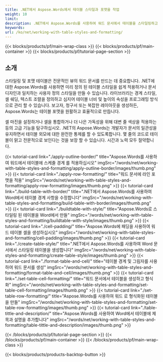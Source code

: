 ```yaml
---
title: .NET에서 Aspose.Words에서 테이블 스타일과 포맷을 작업
weight: 10
limit:
description: .NET에서 Aspose.Words를 사용하여 워드 문서에서 테이블을 스타일링하고 포맷하는 방법을 배우십시오. 테이블 스타일, 경계, 그림자 및 조화를 어렵지 않게 사용자 정의하십시오.
keywords:
url: /ko/net/working-with-table-styles-and-formatting/
---
```

{{< blocks/products/pf/main-wrap-class >}}
{{< blocks/products/pf/main-container >}}
{{< blocks/products/pf/tutorial-page-section >}}

## 소개
 
스타일링 및 포맷 테이블은 전문적인 뷰의 워드 문서를 만드는 데 중요합니다. .NET에 대한 Aspose.Words를 사용하면 미리 정의 된 테이블 스타일을 쉽게 적용하거나 문서 디자인과 일치하는 사용자 정의 스타일을 만들 수 있습니다. 라이브러리는 경계 스타일, 셀 쉐딩, 텍스트 조렬을 정의하고 심지어 테이블 너비 및 높이의 속성을 프로그래밍 방식으로 관리 할 수 있습니다. 보고자, 청구서 또는 복잡한 레이아웃을 생성하든, Aspose.Words는 테이블 포맷을 원활하고 효율적으로 만듭니다.  

셀 마진을 설정하거나 셀을 통합하거나 더 나은 가독성을 위해 대변 줄 색상을 적용하는 등의 고급 기능을 탐구하십시오. .NET의 Aspose.Words는 개발자가 문서의 일관성을 유지하면서 테이블 외모에 대한 완전한 통제를 할 수 있도록합니다. 몇 줄의 코드로 테이블이 맑고 전문적으로 보인다는 것을 보장 할 수 있습니다. 시간과 노력 모두 절약합니다.  

{{< tutorial-card link="./apply-outline-border/" title="Aspose.Words를 사용하여 워드에서 테이블에 스케줄 경계 를 적용하십시오" imgSrc="/words/net/working-with-table-styles-and-formatting/apply-outline-border/images/thumb.png" >}}
{{< tutorial-card link="./apply-row-formatting/" title="워드 문서에 라인 포맷을 적용" imgSrc="/words/net/working-with-table-styles-and-formatting/apply-row-formatting/images/thumb.png" >}}
{{< tutorial-card link="./build-table-with-border/" title=".NET에서 Aspose.Words를 사용하여 Word에서 테이블 경계 사항을 수정합니다" imgSrc="/words/net/working-with-table-styles-and-formatting/build-table-with-border/images/thumb.png" >}}
{{< tutorial-card link="./buildtable-with-style/" title="Aspose.Words로 스타일링 된 테이블을 Word에서 만들" imgSrc="/words/net/working-with-table-styles-and-formatting/buildtable-with-style/images/thumb.png" >}}
{{< tutorial-card link="./cell-padding/" title="Aspose.Words에 패딩을 사용하여 워드 테이블 셀을 생성하십시오" imgSrc="/words/net/working-with-table-styles-and-formatting/cell-padding/images/thumb.png" >}}
{{< tutorial-card link="./create-table-style/" title=".NET에서 Aspose.Words를 사용하여 Word 문서에서 스타일링 테이블을 생성합니다" imgSrc="/words/net/working-with-table-styles-and-formatting/create-table-style/images/thumb.png" >}}
{{< tutorial-card link="./format-table-and-cell/" title="테이블 경계 및 그림자를 사용하여 워드 문서를 생성" imgSrc="/words/net/working-with-table-styles-and-formatting/format-table-and-cell/images/thumb.png" >}}
{{< tutorial-card link="./set-table-cell-formatting/" title="워드 문서에서 테이블을 생성하고 형식화" imgSrc="/words/net/working-with-table-styles-and-formatting/set-table-cell-formatting/images/thumb.png" >}}
{{< tutorial-card link="./set-table-row-formatting/" title="Aspose.Words를 사용하여 워드 로 형식화된 테이블을 만들" imgSrc="/words/net/working-with-table-styles-and-formatting/set-table-row-formatting/images/thumb.png" >}}
{{< tutorial-card link="./table-tittle-and-description/" title="Aspose.Words를 사용하여 Word에서 테이블에 제목과 설명을 추가합니다" imgSrc="/words/net/working-with-table-styles-and-formatting/table-tittle-and-description/images/thumb.png" >}}

{{< /blocks/products/pf/tutorial-page-section >}}
{{< /blocks/products/pf/main-container >}}
{{< /blocks/products/pf/main-wrap-class >}}

{{< blocks/products/products-backtop-button >}}